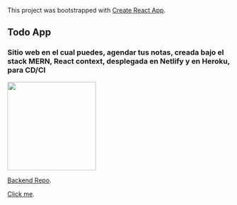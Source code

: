 This project was bootstrapped with [Create React App](https://github.com/facebook/create-react-app).

## Todo App

### Sitio web en el cual puedes, agendar tus notas, creada bajo el stack MERN, React context, desplegada en Netlify y en Heroku, para CD/CI
<code><img height="200" src="https://res.cloudinary.com/devsing/image/upload/v1660520003/Portfolio/Web_capture_7-8-2022_165216_localhost_fllhau.jpg"/></code>

[Backend Repo](https://github.com/kevinShogun/Backend).

[Click me](https://todo-list-kevin.netlify.app/).

